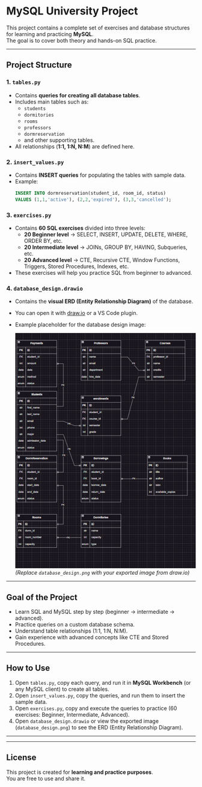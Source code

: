 # MySQL University Project

This project contains a complete set of exercises and database structures for learning and practicing **MySQL**.  
The goal is to cover both theory and hands-on SQL practice.

---

## Project Structure

### 1. `tables.py`
- Contains **queries for creating all database tables**.
- Includes main tables such as:
  - `students`
  - `dormitories`
  - `rooms`
  - `professors`
  - `dormreservation`
  - and other supporting tables.
- All relationships (**1:1, 1:N, N:M**) are defined here.

### 2. `insert_values.py`
- Contains **INSERT queries** for populating the tables with sample data.
- Example:
  ```sql
  INSERT INTO dormreservation(student_id, room_id, status)
  VALUES (1,1,'active'), (2,2,'expired'), (3,3,'cancelled');
  ```

### 3. `exercises.py`
- Contains **60 SQL exercises** divided into three levels:
  - **20 Beginner level** → SELECT, INSERT, UPDATE, DELETE, WHERE, ORDER BY, etc.
  - **20 Intermediate level** → JOINs, GROUP BY, HAVING, Subqueries, etc.
  - **20 Advanced level** → CTE, Recursive CTE, Window Functions, Triggers, Stored Procedures, Indexes, etc.  
- These exercises will help you practice SQL from beginner to advanced.

### 4. `database_design.drawio`
- Contains the **visual ERD (Entity Relationship Diagram)** of the database.
- You can open it with [draw.io](https://app.diagrams.net/) or a VS Code plugin.
- Example placeholder for the database design image:  

  ![Database Design](./Database_Design.png)  
  *(Replace `database_design.png` with your exported image from draw.io)*

---

## Goal of the Project
- Learn SQL and MySQL step by step (beginner → intermediate → advanced).
- Practice queries on a custom database schema.
- Understand table relationships (1:1, 1:N, N:M).
- Gain experience with advanced concepts like CTE and Stored Procedures.

---

## How to Use
1. Open `tables.py`, copy each query, and run it in **MySQL Workbench** (or any MySQL client) to create all tables.  
2. Open `insert_values.py`, copy the queries, and run them to insert the sample data.  
3. Open `exercises.py`, copy and execute the queries to practice (60 exercises: Beginner, Intermediate, Advanced).  
4. Open `database_design.drawio` or view the exported image (`database_design.png`) to see the ERD (Entity Relationship Diagram).

---

---

## License
This project is created for **learning and practice purposes**.  
You are free to use and share it.
